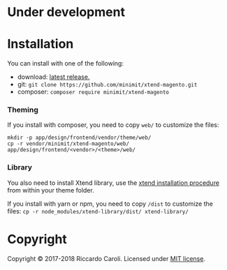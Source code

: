 
# Under development

# Installation

You can install with one of the following:
* download: [latest release.](https://github.com/minimit/xtend-magento/releases/latest)
* git: `git clone https://github.com/minimit/xtend-magento.git`
* composer: `composer require minimit/xtend-magento`

### Theming

If you install with composer, you need to copy `web/` to customize the files:
```
mkdir -p app/design/frontend/vendor/theme/web/
cp -r vendor/minimit/xtend-magento/web/ app/design/frontend/<vendor>/<theme>/web/
```

### Library

You also need to install Xtend library, use the [xtend installation procedure](https://github.com/minimit/xtend#installation) from 
within your theme folder.

If you install with yarn or npm, you need to copy `/dist` to customize the files:
`cp -r node_modules/xtend-library/dist/ xtend-library/`

# Copyright

Copyright © 2017-2018 Riccardo Caroli. Licensed under [MIT license](http://www.opensource.org/licenses/mit-license.php).


